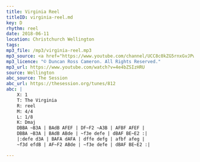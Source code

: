 ```yaml
---
title: Virginia Reel
titleID: virginia-reel.md
key: D
rhythm: reel
date: 2018-06-11
location: Christchurch Wellington 
tags: 
mp3_file: /mp3/virginia-reel.mp3
mp3_source: <a href="https://www.youtube.com/channel/UCC8c0kZG5rnxGvJPwaYvBkg">Duncan Ross Cameron</a>
mp3_licence: "© Duncan Ross Cameron. All Rights Reserved."
mp3_url: https://www.youtube.com/watch?v=4e4bZSIzHRU
source: Wellington
abc_source: The Session
abc_url: https://thesession.org/tunes/812
abc: |
    X: 1
    T: The Virginia
    R: reel
    M: 4/4
    L: 1/8
    K: Dmaj
    DBBA ~B3A | BAdB AFEF | DF~F2 ~A3B | AFBF AFEF |
    DBBA ~B3A | BAdB ABde | ~f3e defe | dBAF BE~E2 :|
    |:defe d3A | BAFA dAFA | dffe defg | afbf afeg |
    ~f3d efdB | AF~F2 ABde | ~f3e defe | dBAF BE~E2 :|

---
```

